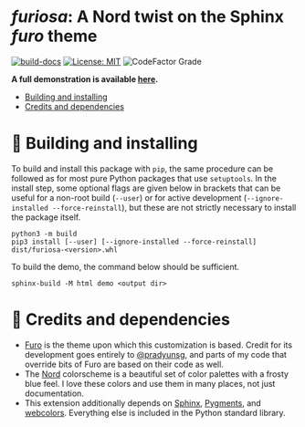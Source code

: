 _furiosa_: A Nord twist on the Sphinx _furo_ theme
==================================================

[![build-docs](https://img.shields.io/endpoint?url=https://raw.githubusercontent.com/emprice/furiosa/gh-pages/endpoint.json)](https://github.com/emprice/furiosa/actions/workflows/main.yml)
[![License: MIT](https://img.shields.io/badge/License-MIT-yellow.svg)](https://opensource.org/licenses/MIT)
![CodeFactor Grade](https://img.shields.io/codefactor/grade/github/emprice/furiosa/main)

**A full demonstration is available [here](https://emprice.github.io/furiosa).**

 + [Building and installing](#nut_and_bolt-building-and-installing)
 + [Credits and dependencies](#gem-credits-and-dependencies)

# :nut_and_bolt: Building and installing

To build and install this package with `pip`, the same procedure can be
followed as for most pure Python packages that use `setuptools`. In the
install step, some optional flags are given below in brackets that can be
useful for a non-root build (`--user`) or for active development
(`--ignore-installed --force-reinstall`), but these are not strictly
necessary to install the package itself.

```
python3 -m build
pip3 install [--user] [--ignore-installed --force-reinstall] dist/furiosa-<version>.whl
```

To build the demo, the command below should be sufficient.

```
sphinx-build -M html demo <output dir>
```

# :gem: Credits and dependencies

 + [Furo](https://github.com/pradyunsg/furo) is the theme upon which this
   customization is based. Credit for its development goes entirely to
   [@pradyunsg](https://github.com/pradyunsg), and parts of my code that
   override bits of Furo are based on their code as well.
 + The [Nord](https://www.nordtheme.com) colorscheme is a beautiful set
   of color palettes with a frosty blue feel. I love these colors and use them
   in many places, not just documentation.
 + This extension additionally depends on
   [Sphinx](https://www.sphinx-doc.org/en/master),
   [Pygments](https://pygments.org), and
   [webcolors](https://webcolors.readthedocs.io/en/1.12). Everything else
   is included in the Python standard library.

<!-- vim: set ft=markdown: -->

